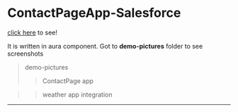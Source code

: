 # ContactPageApp-Salesforce
[click here](https://deepsubha22-dev-ed.lightning.force.com/c/contactpage.app) to see!

It is written in aura component. 
Got to **demo-pictures** folder to see screenshots 
> demo-pictures
>> ContactPage app

>> weather app integration

-----------------------------------------------------------------------------------------------------
